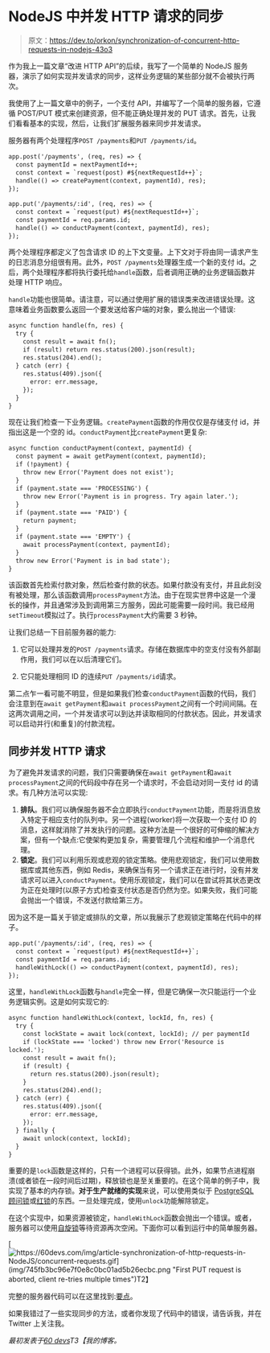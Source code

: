 # NodeJS 中并发 HTTP 请求的同步

> 原文：<https://dev.to/orkon/synchronization-of-concurrent-http-requests-in-nodejs-43o3>

作为我上一篇文章“改进 HTTP API”的后续，我写了一个简单的 NodeJS 服务器，演示了如何实现并发请求的同步，这样业务逻辑的某些部分就不会被执行两次。

我使用了上一篇文章中的例子，一个支付 API，并编写了一个简单的服务器，它遵循 POST/PUT 模式来创建资源，但不能正确处理并发的 PUT 请求。首先，让我们看看基本的实现，然后，让我们扩展服务器来同步并发请求。

服务器有两个处理程序`POST /payments`和`PUT /payments/id`。

```
app.post('/payments', (req, res) => {
  const paymentId = nextPaymentId++;
  const context = `request(post) #${nextRequestId++}`;
  handle(() => createPayment(context, paymentId), res);
}); 
```

```
app.put('/payments/:id', (req, res) => {
  const context = `request(put) #${nextRequestId++}`;
  const paymentId = req.params.id;
  handle(() => conductPayment(context, paymentId), res);
}); 
```

两个处理程序都定义了包含请求 ID 的上下文变量。上下文对于将由同一请求产生的日志消息分组很有用。此外，`POST /payments`处理器生成一个新的支付 id。之后，两个处理程序都将执行委托给`handle`函数，后者调用正确的业务逻辑函数并处理 HTTP 响应。

`handle`功能也很简单。请注意，可以通过使用扩展的错误类来改进错误处理。这意味着业务函数要么返回一个要发送给客户端的对象，要么抛出一个错误:

```
async function handle(fn, res) {
  try {
    const result = await fn();
    if (result) return res.status(200).json(result);
    res.status(204).end();
  } catch (err) {
    res.status(409).json({
      error: err.message,
    });
  }
} 
```

现在让我们检查一下业务逻辑。`createPayment`函数的作用仅仅是存储支付 id，并指出这是一个空的 id。`conductPayment`比`createPayment`更复杂:

```
async function conductPayment(context, paymentId) {
  const payment = await getPayment(context, paymentId);
  if (!payment) {
    throw new Error('Payment does not exist');
  }
  if (payment.state === 'PROCESSING') {
    throw new Error('Payment is in progress. Try again later.');
  }
  if (payment.state === 'PAID') {
    return payment;
  }
  if (payment.state === 'EMPTY') {
    await processPayment(context, paymentId);
  }
  throw new Error('Payment is in bad state');
} 
```

该函数首先检索付款对象，然后检查付款的状态。如果付款没有支付，并且此刻没有被处理，那么该函数调用`processPayment`方法。由于在现实世界中这是一个漫长的操作，并且通常涉及到调用第三方服务，因此可能需要一段时间。我已经用`setTimeout`模拟过了。执行`processPayment`大约需要 3 秒钟。

让我们总结一下目前服务器的能力:

1.  它可以处理并发的`POST /payments`请求。存储在数据库中的空支付没有外部副作用，我们可以在以后清理它们。

2.  它只能处理相同 ID 的连续`PUT /payments/id`请求。

第二点乍一看可能不明显，但是如果我们检查`conductPayment`函数的代码，我们会注意到在`await getPayment`和`await processPayment`之间有一个时间间隔。在这两次调用之间，一个并发请求可以到达并读取相同的付款状态。因此，并发请求可以启动并行(和重复)的付款流程。

## 同步并发 HTTP 请求

为了避免并发请求的问题，我们只需要确保在`await getPayment`和`await processPayment`之间的代码段中存在另一个请求时，不会启动对同一支付 id 的请求。有几种方法可以实现:
1) **排队**。我们可以确保服务器不会立即执行`conductPayment`功能，而是将消息放入特定于相应支付的队列中。另一个进程(worker)将一次获取一个支付 ID 的消息，这样就消除了并发执行的问题。这种方法是一个很好的可伸缩的解决方案，但有一个缺点:它使架构更加复杂，需要管理几个流程和维护一个消息代理。
2) **锁定**。我们可以利用乐观或悲观的锁定策略。使用悲观锁定，我们可以使用数据库或其他东西，例如 Redis，来确保当有另一个请求正在进行时，没有并发请求可以进入`conductPayment`。使用乐观锁定，我们可以在尝试将其状态更改为正在处理时(以原子方式)检查支付状态是否仍然为空。如果失败，我们可能会抛出一个错误，不发送付款给第三方。

因为这不是一篇关于锁定或排队的文章，所以我展示了悲观锁定策略在代码中的样子。

```
app.put('/payments/:id', (req, res) => {
  const context = `request(put) #${nextRequestId++}`;
  const paymentId = req.params.id;
  handleWithLock(() => conductPayment(context, paymentId), res);
}); 
```

这里，`handleWithLock`函数与`handle`完全一样，但是它确保一次只能运行一个业务逻辑实例。这是如何实现它的:

```
async function handleWithLock(context, lockId, fn, res) {
  try {
    const lockState = await lock(context, lockId); // per paymentId
    if (lockState === 'locked') throw new Error('Resource is locked.');
    const result = await fn();
    if (result) {
      return res.status(200).json(result);
    }
    res.status(204).end();
  } catch (err) {
    res.status(409).json({
      error: err.message,
    });
  } finally {
    await unlock(context, lockId);
  }
} 
```

重要的是`lock`函数是这样的，只有一个进程可以获得锁。此外，如果节点进程崩溃(或者锁在一段时间后过期)，释放锁也是至关重要的。在这个简单的例子中，我实现了基本的内存锁。**对于生产就绪的实现**来说，可以使用类似于 [PostgreSQL 顾问锁](https://www.postgresql.org/docs/9.6/static/explicit-locking.html)或[红锁]((https://redis.io/topics/distlock))的东西。一旦处理完成，使用`unlock`功能解除锁定。

在这个实现中，如果资源被锁定，`handleWithLock`函数会抛出一个错误。或者，服务器可以使用[自旋锁](https://en.wikipedia.org/wiki/Spinlock)等待资源再次空闲。下面你可以看到运行中的简单服务器。

[![https://60devs.com/img/article-synchronization-of-http-requests-in-NodeJS/concurrent-requests.gif](img/745fb3bc96e7f0e8c0bc01ad5b26ecbc.png "First PUT request is aborted, client re-tries multiple times")T2】](https://res.cloudinary.com/practicaldev/image/fetch/s--JwF-7VPN--/c_limit%2Cf_auto%2Cfl_progressive%2Cq_66%2Cw_880/https://60devs.com/img/article-synchronization-of-http-requests-in-NodeJS/concurrent-requests.gif)

完整的服务器代码可以在这里找到:[要点](https://gist.github.com/OrKoN/a638d88d4e03c0e12953fdc666a1d3e2)。

如果我错过了一些实现同步的方法，或者你发现了代码中的错误，请告诉我，并在 Twitter 上关注我。

*最初发表于[60 devs](https://60devs.com/synchronization-of-concurrent-http-requests-in-node.html)T3【我的博客。*